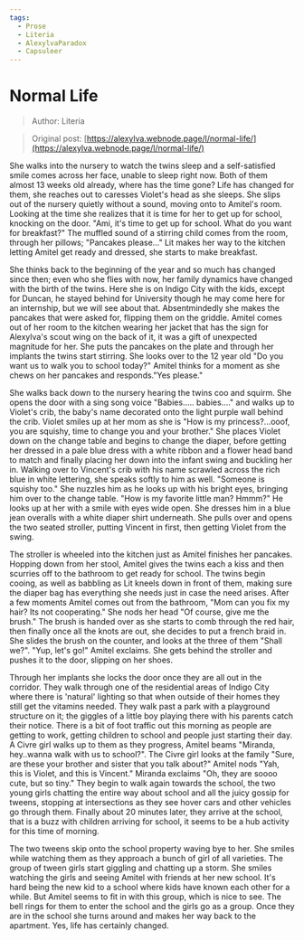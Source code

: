 ```yaml
---
tags:
  - Prose
  - Literia
  - AlexylvaParadox
  - Capsuleer
---
```


# Normal Life

> Author: Literia

> Original post: [https://alexylva.webnode.page/l/normal-life/](https://alexylva.webnode.page/l/normal-life/)


She walks into the nursery to watch the twins sleep and a self-satisfied smile comes across her face, unable to sleep right now. Both of them almost 13 weeks old already, where has the time gone? Life has changed for them, she reaches out to caresses Violet's head as she sleeps. She slips out of the nursery quietly without a sound, moving onto to Amitel's room. Looking at the time she realizes that it is time for her to get up for school, knocking on the door. "Ami, it's time to get up for school. What do you want for breakfast?" The muffled sound of a stirring child comes from the room, through her pillows; "Pancakes please..." Lit makes her way to the kitchen letting Amitel get ready and dressed, she starts to make breakfast.

She thinks back to the beginning of the year and so much has changed since then; even who she flies with now, her family dynamics have changed with the birth of the twins. Here she is on Indigo City with the kids, except for Duncan, he stayed behind for University though he may come here for an internship, but we will see about that. Absentmindedly she makes the pancakes that were asked for, flipping them on the griddle. Amitel comes out of her room to the kitchen wearing her jacket that has the sign for Alexylva's scout wing on the back of it, it was a gift of unexpected magnitude for her. She puts the pancakes on the plate and through her implants the twins start stirring. She looks over to the 12 year old "Do you want us to walk you to school today?" Amitel thinks for a moment as she chews on her pancakes and responds."Yes please."

She walks back down to the nursery hearing the twins coo and squirm. She opens the door with a sing song voice "Babies..... babies...." and walks up to Violet's crib, the baby's name decorated onto the light purple wall behind the crib. Violet smiles up at her mom as she is "How is my princess?...ooof, you are squishy, time to change you and your brother." She places Violet down on the change table and begins to change the diaper, before getting her dressed in a pale blue dress with a white ribbon and a flower head band to match and finally placing her down into the infant swing and buckling her in. Walking over to Vincent's crib with his name scrawled across the rich blue in white lettering, she speaks softly to him as well. "Someone is squishy too." She nuzzles him as he looks up with his bright eyes, bringing him over to the change table. "How is my favorite little man? Hmmm?" He looks up at her with a smile with eyes wide open. She dresses him in a blue jean overalls with a white diaper shirt underneath. She pulls over and opens the two seated stroller, putting Vincent in first, then getting Violet from the swing.

The stroller is wheeled into the kitchen just as Amitel finishes her pancakes. Hopping down from her stool, Amitel gives the twins each a kiss and then scurries off to the bathroom to get ready for school. The twins begin cooing, as well as babbling as Lit kneels down in front of them, making sure the diaper bag has everything she needs just in case the need arises. After a few moments Amitel comes out from the bathroom, "Mom can you fix my hair? Its not cooperating." She nods her head "Of course, give me the brush." The brush is handed over as she starts to comb through the red hair, then finally once all the knots are out, she decides to put a french braid in. She slides the brush on the counter, and looks at the three of them "Shall we?". "Yup, let's go!" Amitel exclaims. She gets behind the stroller and pushes it to the door, slipping on her shoes.

Through her implants she locks the door once they are all out in the corridor. They walk through one of the residential areas of Indigo City where there is 'natural' lighting so that when outside of their homes they still get the vitamins needed. They walk past a park with a playground structure on it; the giggles of a little boy playing there with his parents catch their notice. There is a bit of foot traffic out this morning as people are getting to work, getting children to school and people just starting their day. A Civre girl walks up to them as they progress, Amitel beams "Miranda, hey..wanna walk with us to school?". The Civre girl looks at the family "Sure, are these your brother and sister that you talk about?" Amitel nods "Yah, this is Violet, and this is Vincent." Miranda exclaims "Oh, they are soooo cute, but so tiny." They begin to walk again towards the school, the two young girls chatting the entire way about school and all the juicy gossip for tweens, stopping at intersections as they see hover cars and other vehicles go through them. Finally about 20 minutes later, they arrive at the school, that is a buzz with children arriving for school, it seems to be a hub activity for this time of morning.

The two tweens skip onto the school property waving bye to her. She smiles while watching them as they approach a bunch of girl of all varieties. The group of tween girls start giggling and chatting up a storm. She smiles watching the girls and seeing Amitel with friends at her new school. It's hard being the new kid to a school where kids have known each other for a while. But Amitel seems to fit in with this group, which is nice to see. The bell rings for them to enter the school and the girls go as a group. Once they are in the school she turns around and makes her way back to the apartment. Yes, life has certainly changed.